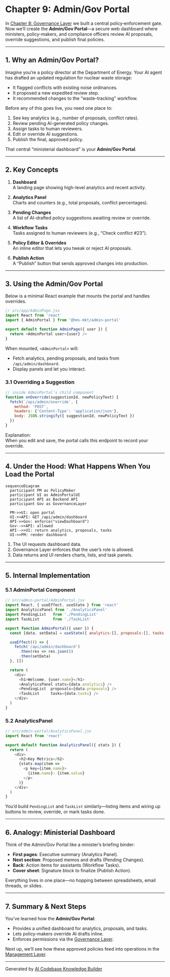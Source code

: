 # Chapter 9: Admin/Gov Portal

In [Chapter 8: Governance Layer](08_governance_layer_.md) we built a central policy‐enforcement gate. Now we’ll create the **Admin/Gov Portal**—a secure web dashboard where ministers, policy-makers, and compliance officers review AI proposals, override suggestions, and publish final policies.

---

## 1. Why an Admin/Gov Portal?

Imagine you’re a policy director at the Department of Energy. Your AI agent has drafted an updated regulation for nuclear waste storage:

- It flagged conflicts with existing noise ordinances.
- It proposed a new expedited review step.
- It recommended changes to the “waste-tracking” workflow.

Before any of this goes live, you need one place to:

1. See key analytics (e.g., number of proposals, conflict rates).  
2. Review pending AI-generated policy changes.  
3. Assign tasks to human reviewers.  
4. Edit or override AI suggestions.  
5. Publish the final, approved policy.

That central “ministerial dashboard” is your **Admin/Gov Portal**.

---

## 2. Key Concepts

1. **Dashboard**  
   A landing page showing high-level analytics and recent activity.

2. **Analytics Panel**  
   Charts and counters (e.g., total proposals, conflict percentages).

3. **Pending Changes**  
   A list of AI-drafted policy suggestions awaiting review or override.

4. **Workflow Tasks**  
   Tasks assigned to human reviewers (e.g., “Check conflict #23”).

5. **Policy Editor & Overrides**  
   An inline editor that lets you tweak or reject AI proposals.

6. **Publish Action**  
   A “Publish” button that sends approved changes into production.

---

## 3. Using the Admin/Gov Portal

Below is a minimal React example that mounts the portal and handles overrides.

```js
// src/app/AdminPage.jsx
import React from 'react'
import { AdminPortal } from '@hms-mkt/admin-portal'

export default function AdminPage({ user }) {
  return <AdminPortal user={user} />
}
```
When mounted, `<AdminPortal>` will:
- Fetch analytics, pending proposals, and tasks from `/api/admin/dashboard`.
- Display panels and let you interact.

### 3.1 Overriding a Suggestion

```js
// inside AdminPortal’s child component
function onOverride(suggestionId, newPolicyText) {
  fetch(`/api/admin/override`, {
    method: 'POST',
    headers: {'Content-Type': 'application/json'},
    body: JSON.stringify({ suggestionId, newPolicyText })
  })
}
```
Explanation:  
When you edit and save, the portal calls this endpoint to record your override.

---

## 4. Under the Hood: What Happens When You Load the Portal

```mermaid
sequenceDiagram
  participant PM as PolicyMaker
  participant UI as AdminPortalUI
  participant API as Backend API
  participant Gov as GovernanceLayer

  PM->>UI: open portal
  UI->>API: GET /api/admin/dashboard
  API->>Gov: enforce("viewDashboard")
  Gov-->>API: allowed
  API-->>UI: return analytics, proposals, tasks
  UI->>PM: render dashboard
```

1. The UI requests dashboard data.  
2. Governance Layer enforces that the user’s role is allowed.  
3. Data returns and UI renders charts, lists, and task panels.

---

## 5. Internal Implementation

### 5.1 AdminPortal Component

```js
// src/admin-portal/AdminPortal.jsx
import React, { useEffect, useState } from 'react'
import AnalyticsPanel from './AnalyticsPanel'
import PendingList   from './PendingList'
import TaskList      from './TaskList'

export function AdminPortal({ user }) {
  const [data, setData] = useState({ analytics:[], proposals:[], tasks:[] })

  useEffect(() => {
    fetch('/api/admin/dashboard')
      .then(res => res.json())
      .then(setData)
  }, [])

  return (
    <div>
      <h1>Welcome, {user.name}</h1>
      <AnalyticsPanel stats={data.analytics} />
      <PendingList  proposals={data.proposals} />
      <TaskList     tasks={data.tasks} />
    </div>
  )
}
```

### 5.2 AnalyticsPanel

```js
// src/admin-portal/AnalyticsPanel.jsx
import React from 'react'

export default function AnalyticsPanel({ stats }) {
  return (
    <div>
      <h2>Key Metrics</h2>
      {stats.map(item =>
        <p key={item.name}>
          {item.name}: {item.value}
        </p>
      )}
    </div>
  )
}
```

You’d build `PendingList` and `TaskList` similarly—listing items and wiring up buttons to review, override, or mark tasks done.

---

## 6. Analogy: Ministerial Dashboard

Think of the Admin/Gov Portal like a minister’s briefing binder:

- **First pages**: Executive summary (Analytics Panel).  
- **Next section**: Proposed memos and drafts (Pending Changes).  
- **Back**: Action items for assistants (Workflow Tasks).  
- **Cover sheet**: Signature block to finalize (Publish Action).

Everything lives in one place—no hopping between spreadsheets, email threads, or slides.

---

## 7. Summary & Next Steps

You’ve learned how the **Admin/Gov Portal**:

- Provides a unified dashboard for analytics, proposals, and tasks.  
- Lets policy-makers override AI drafts inline.  
- Enforces permissions via the [Governance Layer](08_governance_layer_.md).  

Next up, we’ll see how these approved policies feed into operations in the [Management Layer](10_management_layer_.md).

---

Generated by [AI Codebase Knowledge Builder](https://github.com/The-Pocket/Tutorial-Codebase-Knowledge)